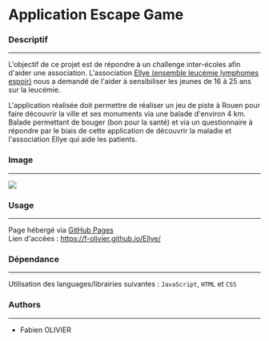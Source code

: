  # Application Escape Game 

### Descriptif
_______
L'objectif de ce projet est de répondre à un challenge inter-écoles afin d'aider une association.
L'association <a href="https://www.ellye.fr" target="blank">Ellye (ensemble leucémie lymphomes espoir)</a> nous a demandé de l'aider à sensibiliser les jeunes de 16 à 25 ans sur la leucémie.

L'application réalisée doit permettre de réaliser un jeu de piste à Rouen pour faire découvrir la ville et ses monuments via une balade d'environ 4 km. Balade permettant de bouger (bon pour la santé) et via un questionnaire à répondre par le biais de cette application de découvrir la maladie et l'association Ellye qui aide les patients.

### Image
_______
<img src="./screen.png">

### Usage
_______
Page hébergé via <a href="https://pages.github.com" target="blank">GitHub Pages</a><br>
Lien d'accées : <a href="https://f-olivier.github.io/Ellye/" target="blank">https://f-olivier.github.io/Ellye/</a>

### Dépendance
_______
Utilisation des languages/librairies suivantes : `JavaScript`, `HTML` et `CSS`

### Authors
_______
+ Fabien OLIVIER
